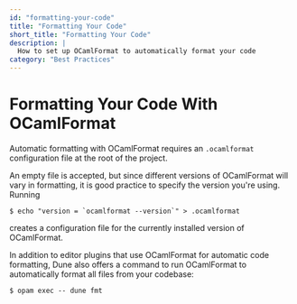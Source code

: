 ```yaml
---
id: "formatting-your-code"
title: "Formatting Your Code"
short_title: "Formatting Your Code"
description: |
  How to set up OCamlFormat to automatically format your code
category: "Best Practices"
---
```


# Formatting Your Code With OCamlFormat

Automatic formatting with OCamlFormat requires an `.ocamlformat` configuration file at the root of the project.

An empty file is accepted, but since different versions of OCamlFormat will vary in formatting, it
is good practice to specify the version you're using. Running

```shell
$ echo "version = `ocamlformat --version`" > .ocamlformat
```

creates a configuration file for the currently installed version of OCamlFormat.

In addition to editor plugins that use OCamlFormat for automatic code formatting, Dune also offers a command to run OCamlFormat to automatically format all files from your codebase:

```shell
$ opam exec -- dune fmt
```